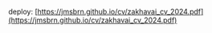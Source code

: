 deploy: [https://jmsbrn.github.io/cv/zakhavai_cv_2024.pdf](https://jmsbrn.github.io/cv/zakhavai_cv_2024.pdf)
